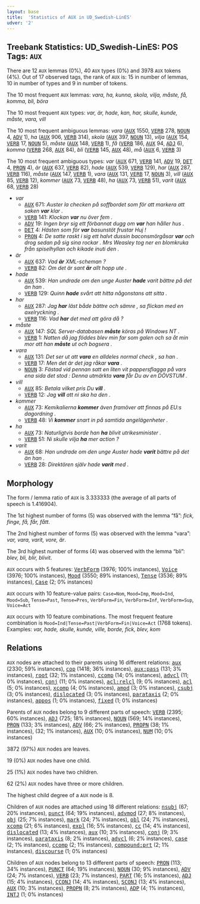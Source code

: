 ```yaml
---
layout: base
title:  'Statistics of AUX in UD_Swedish-LinES'
udver: '2'
---
```


## Treebank Statistics: UD_Swedish-LinES: POS Tags: `AUX`

There are 12 `AUX` lemmas (0%), 40 `AUX` types (0%) and 3978 `AUX` tokens (4%).
Out of 17 observed tags, the rank of `AUX` is: 15 in number of lemmas, 10 in number of types and 9 in number of tokens.

The 10 most frequent `AUX` lemmas: <em>vara, ha, kunna, skola, vilja, måste, få, komma, bli, böra</em>

The 10 most frequent `AUX` types:  <em>var, är, hade, kan, har, skulle, kunde, måste, vara, vill</em>

The 10 most frequent ambiguous lemmas: <em>vara</em> (<tt><a href="sv_lines-pos-AUX.html">AUX</a></tt> 1550, <tt><a href="sv_lines-pos-VERB.html">VERB</a></tt> 278, <tt><a href="sv_lines-pos-NOUN.html">NOUN</a></tt> 4, <tt><a href="sv_lines-pos-ADV.html">ADV</a></tt> 1), <em>ha</em> (<tt><a href="sv_lines-pos-AUX.html">AUX</a></tt> 906, <tt><a href="sv_lines-pos-VERB.html">VERB</a></tt> 314), <em>skola</em> (<tt><a href="sv_lines-pos-AUX.html">AUX</a></tt> 397, <tt><a href="sv_lines-pos-NOUN.html">NOUN</a></tt> 13), <em>vilja</em> (<tt><a href="sv_lines-pos-AUX.html">AUX</a></tt> 154, <tt><a href="sv_lines-pos-VERB.html">VERB</a></tt> 17, <tt><a href="sv_lines-pos-NOUN.html">NOUN</a></tt> 5), <em>måste</em> (<tt><a href="sv_lines-pos-AUX.html">AUX</a></tt> 148, <tt><a href="sv_lines-pos-VERB.html">VERB</a></tt> 1), <em>få</em> (<tt><a href="sv_lines-pos-VERB.html">VERB</a></tt> 186, <tt><a href="sv_lines-pos-AUX.html">AUX</a></tt> 94, <tt><a href="sv_lines-pos-ADJ.html">ADJ</a></tt> 6), <em>komma</em> (<tt><a href="sv_lines-pos-VERB.html">VERB</a></tt> 268, <tt><a href="sv_lines-pos-AUX.html">AUX</a></tt> 84), <em>bli</em> (<tt><a href="sv_lines-pos-VERB.html">VERB</a></tt> 145, <tt><a href="sv_lines-pos-AUX.html">AUX</a></tt> 48), <em>må</em> (<tt><a href="sv_lines-pos-AUX.html">AUX</a></tt> 6, <tt><a href="sv_lines-pos-VERB.html">VERB</a></tt> 3)

The 10 most frequent ambiguous types:  <em>var</em> (<tt><a href="sv_lines-pos-AUX.html">AUX</a></tt> 671, <tt><a href="sv_lines-pos-VERB.html">VERB</a></tt> 141, <tt><a href="sv_lines-pos-ADV.html">ADV</a></tt> 19, <tt><a href="sv_lines-pos-DET.html">DET</a></tt> 4, <tt><a href="sv_lines-pos-PRON.html">PRON</a></tt> 4), <em>är</em> (<tt><a href="sv_lines-pos-AUX.html">AUX</a></tt> 637, <tt><a href="sv_lines-pos-VERB.html">VERB</a></tt> 82), <em>hade</em> (<tt><a href="sv_lines-pos-AUX.html">AUX</a></tt> 539, <tt><a href="sv_lines-pos-VERB.html">VERB</a></tt> 129), <em>har</em> (<tt><a href="sv_lines-pos-AUX.html">AUX</a></tt> 287, <tt><a href="sv_lines-pos-VERB.html">VERB</a></tt> 116), <em>måste</em> (<tt><a href="sv_lines-pos-AUX.html">AUX</a></tt> 147, <tt><a href="sv_lines-pos-VERB.html">VERB</a></tt> 1), <em>vara</em> (<tt><a href="sv_lines-pos-AUX.html">AUX</a></tt> 131, <tt><a href="sv_lines-pos-VERB.html">VERB</a></tt> 17, <tt><a href="sv_lines-pos-NOUN.html">NOUN</a></tt> 3), <em>vill</em> (<tt><a href="sv_lines-pos-AUX.html">AUX</a></tt> 85, <tt><a href="sv_lines-pos-VERB.html">VERB</a></tt> 12), <em>kommer</em> (<tt><a href="sv_lines-pos-AUX.html">AUX</a></tt> 73, <tt><a href="sv_lines-pos-VERB.html">VERB</a></tt> 48), <em>ha</em> (<tt><a href="sv_lines-pos-AUX.html">AUX</a></tt> 73, <tt><a href="sv_lines-pos-VERB.html">VERB</a></tt> 51), <em>varit</em> (<tt><a href="sv_lines-pos-AUX.html">AUX</a></tt> 68, <tt><a href="sv_lines-pos-VERB.html">VERB</a></tt> 28)


* <em>var</em>
  * <tt><a href="sv_lines-pos-AUX.html">AUX</a></tt> 671: <em>Auster la checken på soffbordet som för att markera att saken <b>var</b> klar .</em>
  * <tt><a href="sv_lines-pos-VERB.html">VERB</a></tt> 141: <em>Klockan <b>var</b> nu över fem .</em>
  * <tt><a href="sv_lines-pos-ADV.html">ADV</a></tt> 19: <em>Ingen bryr sig ett förbannat dugg om <b>var</b> han håller hus .</em>
  * <tt><a href="sv_lines-pos-DET.html">DET</a></tt> 4: <em>Hästen som för <b>var</b> basunstöt frustar Huj !</em>
  * <tt><a href="sv_lines-pos-PRON.html">PRON</a></tt> 4: <em>De satte raskt i sig ett halvt dussin baconsmörgåsar <b>var</b> och drog sedan på sig sina rockar . Mrs Weasley tog ner en blomkruka från spiselhyllan och kikade inuti den .</em>
* <em>är</em>
  * <tt><a href="sv_lines-pos-AUX.html">AUX</a></tt> 637: <em>Vad <b>är</b> XML-scheman ?</em>
  * <tt><a href="sv_lines-pos-VERB.html">VERB</a></tt> 82: <em>Om det är sant <b>är</b> allt hopp ute .</em>
* <em>hade</em>
  * <tt><a href="sv_lines-pos-AUX.html">AUX</a></tt> 539: <em>Han undrade om den unge Auster <b>hade</b> varit bättre på det än han .</em>
  * <tt><a href="sv_lines-pos-VERB.html">VERB</a></tt> 129: <em>Quinn <b>hade</b> svårt att hitta någonstans att sitta .</em>
* <em>har</em>
  * <tt><a href="sv_lines-pos-AUX.html">AUX</a></tt> 287: <em>Jag <b>har</b> läst både bättre och sämre , sa flickan med en axelryckning .</em>
  * <tt><a href="sv_lines-pos-VERB.html">VERB</a></tt> 116: <em>Vad <b>har</b> det med att göra då ?</em>
* <em>måste</em>
  * <tt><a href="sv_lines-pos-AUX.html">AUX</a></tt> 147: <em>SQL Server-databasen <b>måste</b> köras på Windows NT .</em>
  * <tt><a href="sv_lines-pos-VERB.html">VERB</a></tt> 1: <em>Natten då jag föddes blev min far som galen och sa åt min mor att han <b>måste</b> ut och bogsera .</em>
* <em>vara</em>
  * <tt><a href="sv_lines-pos-AUX.html">AUX</a></tt> 131: <em>Det ser ut att <b>vara</b> en alldeles normal check , sa han .</em>
  * <tt><a href="sv_lines-pos-VERB.html">VERB</a></tt> 17: <em>Men det är det jag råkar <b>vara</b> .</em>
  * <tt><a href="sv_lines-pos-NOUN.html">NOUN</a></tt> 3: <em>Fästad vid pennan satt en liten vit pappersflagga på vars ena sida det stod : Denna utmärkta <b>vara</b> får Du av en DÖVSTUM .</em>
* <em>vill</em>
  * <tt><a href="sv_lines-pos-AUX.html">AUX</a></tt> 85: <em>Betala vilket pris Du <b>vill</b> .</em>
  * <tt><a href="sv_lines-pos-VERB.html">VERB</a></tt> 12: <em>Jag <b>vill</b> att ni ska ha den .</em>
* <em>kommer</em>
  * <tt><a href="sv_lines-pos-AUX.html">AUX</a></tt> 73: <em>Kemikalierna <b>kommer</b> även framöver att finnas på EU:s dagordning .</em>
  * <tt><a href="sv_lines-pos-VERB.html">VERB</a></tt> 48: <em>Vi <b>kommer</b> snart in på samtida angelägenheter .</em>
* <em>ha</em>
  * <tt><a href="sv_lines-pos-AUX.html">AUX</a></tt> 73: <em>Naturligtvis borde han <b>ha</b> blivit utrikesminister .</em>
  * <tt><a href="sv_lines-pos-VERB.html">VERB</a></tt> 51: <em>Ni skulle vilja <b>ha</b> mer action ?</em>
* <em>varit</em>
  * <tt><a href="sv_lines-pos-AUX.html">AUX</a></tt> 68: <em>Han undrade om den unge Auster hade <b>varit</b> bättre på det än han .</em>
  * <tt><a href="sv_lines-pos-VERB.html">VERB</a></tt> 28: <em>Direktören själv hade <b>varit</b> med .</em>

## Morphology

The form / lemma ratio of `AUX` is 3.333333 (the average of all parts of speech is 1.416904).

The 1st highest number of forms (5) was observed with the lemma “få”: <em>fick, finge, få, får, fått</em>.

The 2nd highest number of forms (5) was observed with the lemma “vara”: <em>var, vara, varit, vore, är</em>.

The 3rd highest number of forms (4) was observed with the lemma “bli”: <em>blev, bli, blir, blivit</em>.

`AUX` occurs with 5 features: <tt><a href="sv_lines-feat-VerbForm.html">VerbForm</a></tt> (3976; 100% instances), <tt><a href="sv_lines-feat-Voice.html">Voice</a></tt> (3976; 100% instances), <tt><a href="sv_lines-feat-Mood.html">Mood</a></tt> (3550; 89% instances), <tt><a href="sv_lines-feat-Tense.html">Tense</a></tt> (3536; 89% instances), <tt><a href="sv_lines-feat-Case.html">Case</a></tt> (2; 0% instances)

`AUX` occurs with 10 feature-value pairs: `Case=Nom`, `Mood=Imp`, `Mood=Ind`, `Mood=Sub`, `Tense=Past`, `Tense=Pres`, `VerbForm=Fin`, `VerbForm=Inf`, `VerbForm=Sup`, `Voice=Act`

`AUX` occurs with 10 feature combinations.
The most frequent feature combination is `Mood=Ind|Tense=Past|VerbForm=Fin|Voice=Act` (1768 tokens).
Examples: <em>var, hade, skulle, kunde, ville, borde, fick, blev, kom</em>


## Relations

`AUX` nodes are attached to their parents using 16 different relations: <tt><a href="sv_lines-dep-aux.html">aux</a></tt> (2330; 59% instances), <tt><a href="sv_lines-dep-cop.html">cop</a></tt> (1418; 36% instances), <tt><a href="sv_lines-dep-aux-pass.html">aux:pass</a></tt> (131; 3% instances), <tt><a href="sv_lines-dep-root.html">root</a></tt> (32; 1% instances), <tt><a href="sv_lines-dep-ccomp.html">ccomp</a></tt> (14; 0% instances), <tt><a href="sv_lines-dep-advcl.html">advcl</a></tt> (11; 0% instances), <tt><a href="sv_lines-dep-conj.html">conj</a></tt> (11; 0% instances), <tt><a href="sv_lines-dep-acl-relcl.html">acl:relcl</a></tt> (9; 0% instances), <tt><a href="sv_lines-dep-acl.html">acl</a></tt> (5; 0% instances), <tt><a href="sv_lines-dep-xcomp.html">xcomp</a></tt> (4; 0% instances), <tt><a href="sv_lines-dep-amod.html">amod</a></tt> (3; 0% instances), <tt><a href="sv_lines-dep-csubj.html">csubj</a></tt> (3; 0% instances), <tt><a href="sv_lines-dep-dislocated.html">dislocated</a></tt> (3; 0% instances), <tt><a href="sv_lines-dep-parataxis.html">parataxis</a></tt> (2; 0% instances), <tt><a href="sv_lines-dep-appos.html">appos</a></tt> (1; 0% instances), <tt><a href="sv_lines-dep-fixed.html">fixed</a></tt> (1; 0% instances)

Parents of `AUX` nodes belong to 9 different parts of speech: <tt><a href="sv_lines-pos-VERB.html">VERB</a></tt> (2395; 60% instances), <tt><a href="sv_lines-pos-ADJ.html">ADJ</a></tt> (725; 18% instances), <tt><a href="sv_lines-pos-NOUN.html">NOUN</a></tt> (569; 14% instances), <tt><a href="sv_lines-pos-PRON.html">PRON</a></tt> (133; 3% instances), <tt><a href="sv_lines-pos-ADV.html">ADV</a></tt> (66; 2% instances), <tt><a href="sv_lines-pos-PROPN.html">PROPN</a></tt> (38; 1% instances),  (32; 1% instances), <tt><a href="sv_lines-pos-AUX.html">AUX</a></tt> (10; 0% instances), <tt><a href="sv_lines-pos-NUM.html">NUM</a></tt> (10; 0% instances)

3872 (97%) `AUX` nodes are leaves.

19 (0%) `AUX` nodes have one child.

25 (1%) `AUX` nodes have two children.

62 (2%) `AUX` nodes have three or more children.

The highest child degree of a `AUX` node is 8.

Children of `AUX` nodes are attached using 18 different relations: <tt><a href="sv_lines-dep-nsubj.html">nsubj</a></tt> (67; 20% instances), <tt><a href="sv_lines-dep-punct.html">punct</a></tt> (64; 19% instances), <tt><a href="sv_lines-dep-advmod.html">advmod</a></tt> (27; 8% instances), <tt><a href="sv_lines-dep-obj.html">obj</a></tt> (25; 7% instances), <tt><a href="sv_lines-dep-mark.html">mark</a></tt> (24; 7% instances), <tt><a href="sv_lines-dep-obl.html">obl</a></tt> (24; 7% instances), <tt><a href="sv_lines-dep-xcomp.html">xcomp</a></tt> (21; 6% instances), <tt><a href="sv_lines-dep-expl.html">expl</a></tt> (16; 5% instances), <tt><a href="sv_lines-dep-cc.html">cc</a></tt> (14; 4% instances), <tt><a href="sv_lines-dep-dislocated.html">dislocated</a></tt> (13; 4% instances), <tt><a href="sv_lines-dep-aux.html">aux</a></tt> (10; 3% instances), <tt><a href="sv_lines-dep-conj.html">conj</a></tt> (9; 3% instances), <tt><a href="sv_lines-dep-parataxis.html">parataxis</a></tt> (8; 2% instances), <tt><a href="sv_lines-dep-advcl.html">advcl</a></tt> (6; 2% instances), <tt><a href="sv_lines-dep-case.html">case</a></tt> (2; 1% instances), <tt><a href="sv_lines-dep-ccomp.html">ccomp</a></tt> (2; 1% instances), <tt><a href="sv_lines-dep-compound-prt.html">compound:prt</a></tt> (2; 1% instances), <tt><a href="sv_lines-dep-discourse.html">discourse</a></tt> (1; 0% instances)

Children of `AUX` nodes belong to 13 different parts of speech: <tt><a href="sv_lines-pos-PRON.html">PRON</a></tt> (113; 34% instances), <tt><a href="sv_lines-pos-PUNCT.html">PUNCT</a></tt> (64; 19% instances), <tt><a href="sv_lines-pos-NOUN.html">NOUN</a></tt> (30; 9% instances), <tt><a href="sv_lines-pos-ADV.html">ADV</a></tt> (24; 7% instances), <tt><a href="sv_lines-pos-VERB.html">VERB</a></tt> (23; 7% instances), <tt><a href="sv_lines-pos-PART.html">PART</a></tt> (16; 5% instances), <tt><a href="sv_lines-pos-ADJ.html">ADJ</a></tt> (15; 4% instances), <tt><a href="sv_lines-pos-CCONJ.html">CCONJ</a></tt> (14; 4% instances), <tt><a href="sv_lines-pos-SCONJ.html">SCONJ</a></tt> (13; 4% instances), <tt><a href="sv_lines-pos-AUX.html">AUX</a></tt> (10; 3% instances), <tt><a href="sv_lines-pos-PROPN.html">PROPN</a></tt> (8; 2% instances), <tt><a href="sv_lines-pos-ADP.html">ADP</a></tt> (4; 1% instances), <tt><a href="sv_lines-pos-INTJ.html">INTJ</a></tt> (1; 0% instances)


